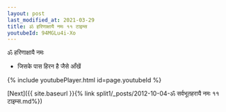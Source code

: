 ```yaml
---
layout: post
last_modified_at: 2021-03-29
title: ॐ हरिणाक्षायै नमः ११ टाइम्स
youtubeId: 94MGLu4i-Xo
---
```

 
 
 ॐ हरिणाक्षायै नमः  
 
 -  जिसके पास हिरन है जैसे आँखें 
 
  
 
  
 
 
 
 
 
 


{% include youtubePlayer.html id=page.youtubeId %}
 
[Next]({{ site.baseurl }}{% link  split1/_posts/2012-10-04-ॐ सर्वभूतहरायै नमः ११ टाइम्स.md%})
 
